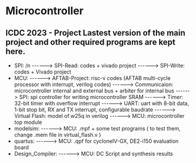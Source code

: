 # Microcontroller
ICDC 2023 - Project
Lastest version of the main project and other required programs are kept here.
-----------------------------------------------------------------------------------------------------------
* SPI: /n
      ------> SPI-Read: codes + vivado project
      ------> SPI-Write: codes + Vivado project
* MCU:
      ------> AFTAB-Project: risc-v codes (AFTAB multi-cycle processor with interrupt, verilog codes)
      ------> Communicaion: microcontroller internal and external bus + arbiter for internal bus
      ------> SPI: spi controller for writing microcontroller SRAM
      ------> Timer: 32-bit timer with overflow interrupt
      ------> UART: uart with 8-bit data, 1-bit stop bit, RX and TX interrupt, configurable baudrate
      ------> Virtual Flash: model of w25q in verilog
      ------> MCU: microcontroller top module
* modelsim:
      ------> MCU: .mpf + some test programs ( to test them, change .mem file in virtual_flash.v )
* quartus:
      ------> MCU: .qpf for cycloneIV-GX, DE2-i150 evaluation board
* Design_Compiler:
      ------> MCU: DC Script and synthesis results

  

